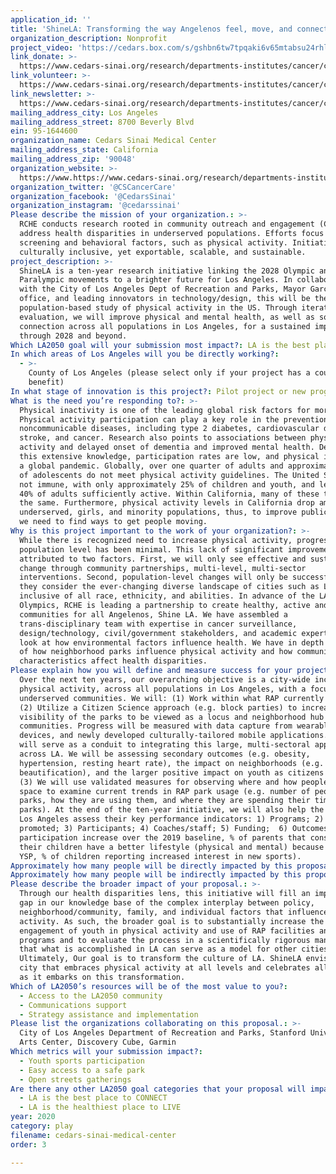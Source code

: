 ```yaml
---
application_id: ''
title: 'ShineLA: Transforming the way Angelenos feel, move, and connect in our city'
organization_description: Nonprofit
project_video: 'https://cedars.box.com/s/gshbn6tw7tpqaki6v65mtabsu24rhl44'
link_donate: >-
  https://www.cedars-sinai.org/research/departments-institutes/cancer/community/health-equity.html
link_volunteer: >-
  https://www.cedars-sinai.org/research/departments-institutes/cancer/community/health-equity.html
link_newsletter: >-
  https://www.cedars-sinai.org/research/departments-institutes/cancer/community/health-equity.html
mailing_address_city: Los Angeles
mailing_address_street: 8700 Beverly Blvd
ein: 95-1644600
organization_name: Cedars Sinai Medical Center
mailing_address_state: California
mailing_address_zip: '90048'
organization_website: >-
  https://www.https://www.cedars-sinai.org/research/departments-institutes/cancer/community/health-equity.html
organization_twitter: '@CSCancerCare'
organization_facebook: '@CedarsSinai'
organization_instagram: '@cedarssinai'
Please describe the mission of your organization.: >-
  RCHE conducts research rooted in community outreach and engagement (COE) to
  address health disparities in underserved populations. Efforts focus on cancer
  screening and behavioral factors, such as physical activity. Initiatives are
  culturally inclusive, yet exportable, scalable, and sustainable. 
project_description: >-
  ShineLA is a ten-year research initiative linking the 2028 Olympic and
  Paralympic movements to a brighter future for Los Angeles. In collaboration
  with the City of Los Angeles Dept of Recreation and Parks, Mayor Garcetti’s
  office, and leading innovators in technology/design, this will be the largest
  population-based study of physical activity in the US. Through iterative
  evaluation, we will improve physical and mental health, as well as social
  connection across all populations in Los Angeles, for a sustained impact
  through 2028 and beyond.
Which LA2050 goal will your submission most impact?: LA is the best place to PLAY
In which areas of Los Angeles will you be directly working?:
  - >-
    County of Los Angeles (please select only if your project has a countywide
    benefit)
In what stage of innovation is this project?: Pilot project or new program (testing or implementing a new idea)
What is the need you’re responding to?: >-
  Physical inactivity is one of the leading global risk factors for mortality. 
  Physical activity participation can play a key role in the prevention of
  noncommunicable diseases, including type 2 diabetes, cardiovascular disease,
  stroke, and cancer. Research also points to associations between physical
  activity and delayed onset of dementia and improved mental health. Despite
  this extensive knowledge, participation rates are low, and physical inactivity
  a global pandemic. Globally, over one quarter of adults and approximately 80%
  of adolescents do not meet physical activity guidelines. The United States is
  not immune, with only approximately 25% of children and youth, and less than
  40% of adults sufficiently active. Within California, many of these trends are
  the same. Furthermore, physical activity levels in California drop among
  underserved, girls, and minority populations, thus, to improve public health,
  we need to find ways to get people moving.
Why is this project important to the work of your organization?: >-
  While there is recognized need to increase physical activity, progress at the
  population level has been minimal. This lack of significant improvement can be
  attributed to two factors. First, we will only see effective and sustained
  change through community partnerships, multi-level, multi-sector
  interventions. Second, population-level changes will only be successful if
  they consider the ever-changing diverse landscape of cities such as LA and are
  inclusive of all race, ethnicity, and abilities. In advance of the LA 2028
  Olympics, RCHE is leading a partnership to create healthy, active and engaged
  communities for all Angelenos, Shine LA. We have assembled a
  trans-disciplinary team with expertise in cancer surveillance,
  design/technology, civil/government stakeholders, and academic experts who
  look at how environmental factors influence health. We have in depth knowledge
  of how neighborhood parks influence physical activity and how community
  characteristics affect health disparities.
Please explain how you will define and measure success for your project.: >-
  Over the next ten years, our overarching objective is a city-wide increase in
  physical activity, across all populations in Los Angeles, with a focus on
  underserved communities. We will: (1) Work within what RAP currently offers;
  (2) Utilize a Citizen Science approach (e.g. block parties) to increase
  visibility of the parks to be viewed as a locus and neighborhood hub for
  communities. Progress will be measured with data capture from wearable
  devices, and newly developed culturally-tailored mobile applications. The app
  will serve as a conduit to integrating this large, multi-sectoral approach
  across LA. We will be assessing secondary outcomes (e.g. obesity,
  hypertension, resting heart rate), the impact on neighborhoods (e.g. safety,
  beautification), and the larger positive impact on youth as citizens of LA;
  (3) We will use validated measures for observing where and how people use park
  space to examine current trends in RAP park usage (e.g. number of people using
  parks, how they are using them, and where they are spending their time in
  parks). At the end of the ten-year initiative, we will also help the City of
  Los Angeles assess their key performance indicators: 1) Programs; 2) Sports
  promoted; 3) Participants; 4) Coaches/staff; 5) Funding;  6) Outcomes (Overall
  participation increase over the 2019 baseline, % of parents that consider
  their children have a better lifestyle (physical and mental) because of the
  YSP, % of children reporting increased interest in new sports). 
Approximately how many people will be directly impacted by this proposal?: '200'
Approximately how many people will be indirectly impacted by this proposal?: '150000'
Please describe the broader impact of your proposal.: >-
  Through our health disparities lens, this initiative will fill an important
  gap in our knowledge base of the complex interplay between policy,
  neighborhood/community, family, and individual factors that influence physical
  activity. As such, the broader goal is to substantially increase the
  engagement of youth in physical activity and use of RAP facilities and
  programs and to evaluate the process in a scientifically rigorous manner so
  that what is accomplished in LA can serve as a model for other cities.
  Ultimately, Our goal is to transform the culture of LA. ShineLA envisions a
  city that embraces physical activity at all levels and celebrates all cultures
  as it embarks on this transformation.
Which of LA2050’s resources will be of the most value to you?:
  - Access to the LA2050 community
  - Communications support
  - Strategy assistance and implementation
Please list the organizations collaborating on this proposal.: >-
  City of Los Angeles Department of Recreation and Parks, Stanford University,
  Arts Center, Discovery Cube, Garmin
Which metrics will your submission impact?:
  - Youth sports participation
  - Easy access to a safe park
  - Open streets gatherings
Are there any other LA2050 goal categories that your proposal will impact?:
  - LA is the best place to CONNECT
  - LA is the healthiest place to LIVE
year: 2020
category: play
filename: cedars-sinai-medical-center
order: 3

---
```

